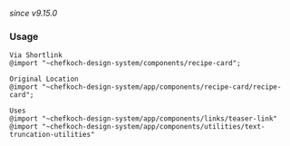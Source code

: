 *since v9.15.0*

### Usage  
    
    Via Shortlink
    @import "~chefkoch-design-system/components/recipe-card";
  
    Original Location
    @import "~chefkoch-design-system/app/components/recipe-card/recipe-card";

    Uses
    @import "~chefkoch-design-system/app/components/links/teaser-link"
    @import "~chefkoch-design-system/app/components/utilities/text-truncation-utilities"